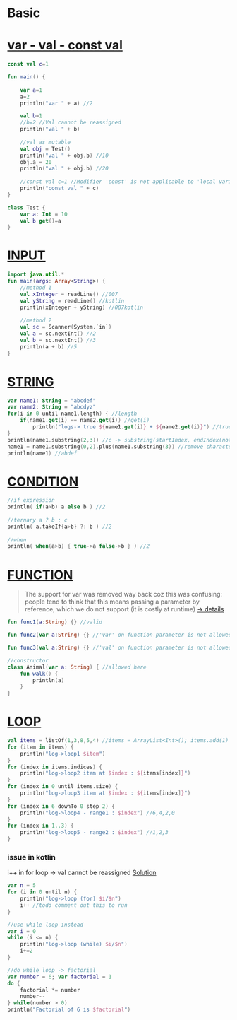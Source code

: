 # Basic

# [var - val - const val](https://pl.kotl.in/dyle-3t_D)
```kotlin
const val c=1

fun main() {
    
    var a=1
    a=2
    println("var " + a) //2

    val b=1
    //b=2 //Val cannot be reassigned
    println("val " + b)
    
    //val as mutable
    val obj = Test()
    println("val " + obj.b) //10
    obj.a = 20
    println("val " + obj.b) //20
    
    //const val c=1 //Modifier 'const' is not applicable to 'local variable'
    println("const val " + c)
}

class Test {
    var a: Int = 10
    val b get()=a
}
```

# [INPUT](https://ideone.com/V4txKj)
```kotlin
import java.util.*
fun main(args: Array<String>) {
    //method 1
    val xInteger = readLine() //007
    val yString = readLine() //kotlin
    println(xInteger + yString) //007kotlin
 
    //method 2
    val sc = Scanner(System.`in`)
    val a = sc.nextInt() //2
    val b = sc.nextInt() //3
    println(a + b) //5
}
```

# [STRING](https://pl.kotl.in/r9QQ840Oc)
```kotlin
var name1: String = "abcdef"
var name2: String = "abcdyz"
for(i in 0 until name1.length) { //length
    if(name1.get(i) == name2.get(i)) //get(i)
        println("logs-> true ${name1.get(i)} + ${name2.get(i)}") //true a + a
}
println(name1.substring(2,3)) //c -> substring(startIndex, endIndex(not included))
name1 = name1.substring(0,2).plus(name1.substring(3)) //remove character at index
println(name1) //abdef
```

# [CONDITION](https://pl.kotl.in/8UpHUDgt9)
```kotlin
//if expression
println( if(a>b) a else b ) //2
    
//ternary a ? b : c
println( a.takeIf{a>b} ?: b ) //2
    
//when
println( when(a>b) { true->a false->b } ) //2
```

# [FUNCTION](https://pl.kotl.in/ZdTU0UzbY)

> The support for var was removed way back coz this was confusing: people tend to think that this means passing a parameter by reference, which we do not support (it is costly at runtime) [-> details](https://stackoverflow.com/a/68822771/4754141)


```kotlin
fun func1(a:String) {} //valid

fun func2(var a:String) {} //'var' on function parameter is not allowed

fun func3(val a:String) {} //'val' on function parameter is not allowed

//constructor
class Animal(var a: String) { //allowed here
    fun walk() {
        println(a)
    }
}
```

# [LOOP](https://pl.kotl.in/X330G78pm)
```kotlin
val items = listOf(1,3,8,5,4) //items = ArrayList<Int>(); items.add(1)
for (item in items) {
    println("log->loop1 $item")
}
for (index in items.indices) {
    println("log->loop2 item at $index : ${items[index]}")
}
for (index in 0 until items.size) {
    println("log->loop3 item at $index : ${items[index]}")
}
for (index in 6 downTo 0 step 2) {
    println("log->loop4 - range1 : $index") //6,4,2,0
}
for (index in 1..3) {
    println("log->loop5 - range2 : $index") //1,2,3
}
```

### issue in kotlin
i++ in for loop -> val cannot be reassigned [Solution](https://pl.kotl.in/crSb2A5oU)

```kotlin
var n = 5
for (i in 0 until n) {
    println("log->loop (for) $i/$n")
    i++ //todo comment out this to run
}

//use while loop instead
var i = 0
while (i <= n) {
    println("log->loop (while) $i/$n")
    i+=2
}

//do while loop -> factorial
var number = 6; var factorial = 1
do {
    factorial *= number
    number--
} while(number > 0)
println("Factorial of 6 is $factorial")
```

